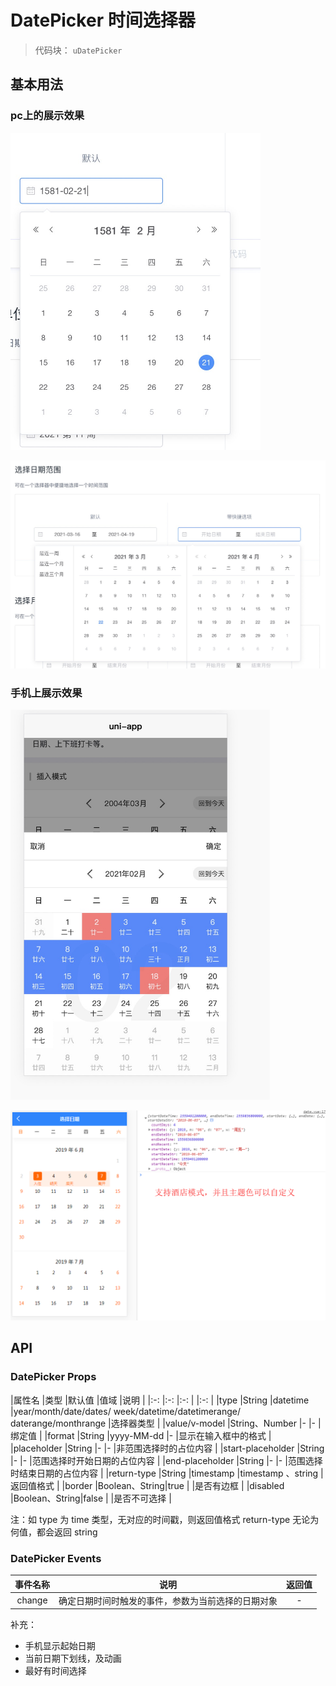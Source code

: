 

# DatePicker 时间选择器
> 代码块： `uDatePicker`



## 基本用法

### pc上的展示效果

<img src="./image/default-on-pc.jpg" alt="default-on-pc" width="400"/>


![range-on-pc](./image/range-on-pc.jpg)




### 手机上展示效果

<img src="./image/default-on-mobile.jpg" alt="default-on-mobile" width="415"/>

![scroll-on-mobile](./image/scroll-on-mobile.png)

## API

### DatePicker Props

|属性名				|类型			|默认值		|值域																		|说明							|
|:-:				|:-:			|:-:		|																			|:-:							|
|type				|String			|datetime	|year/month/date/dates/ week/datetime/datetimerange/ daterange/monthrange	|选择器类型						|
|value/v-model		|String、Number	|-			|-																			|绑定值							|
|format				|String			|yyyy-MM-dd	|-																			|显示在输入框中的格式			|
|placeholder		|String			|-			|-																			|非范围选择时的占位内容			|
|start-placeholder	|String			|-			|-																			|范围选择时开始日期的占位内容	|
|end-placeholder	|String			|-			|-																			|范围选择时结束日期的占位内容	|
|return-type		|String			|timestamp	|timestamp 、string															|返回值格式						|
|border				|Boolean、String|true		|																			|是否有边框						|
|disabled			|Boolean、String|false		|																			|是否不可选择					|



注：如 type 为 time 类型，无对应的时间戳，则返回值格式 return-type 无论为何值，都会返回 string

### DatePicker Events

|事件名称	|说明												|返回值	|
|:-:		|:-:												|:-:	|
|change		|确定日期时间时触发的事件，参数为当前选择的日期对象	|-		|

补充：

- 手机显示起始日期
- 当前日期下划线，及动画
- 最好有时间选择